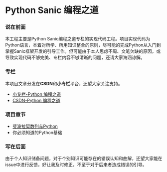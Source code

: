 # Python Sanic 编程之道

### 说在前面
本工程主要是Python Sanic编程之道专栏的实现代码工程。项目实现代码为Python语言，本着对所学、所用知识整合的原则，尽可能的完成Python从入门到掌握Sanic框架开发的引导工作。但可能由于本人思虑不周、文笔欠缺的原因，或导致实现代码不够完美、专栏内容不够清晰的问题，还请大家海涵谅解。

### 专栏
本项目文章分发在**CSDN**和**小专栏**平台，还望大家关注支持。

- [小专栏-Python 编程之道](https://xiaozhuanlan.com/enjoytoday)
- [CSDN-Python 编程之道](https://blog.csdn.net/chf1142152101/category_10275008.html?utm_source=ffzl_BWzd&spm=1001.2101.3001.4235)

### 项目章节
- [斐波拉契数列与Python](./fibs)
- 你必须知道的Python基础


### 写在后面
由于个人知识储备问题，对于个别知识可能存在的错误认知和曲解，还望大家能在issue中进行反馈，好让我及时修正，不至于对于后来者造成错误的引导。